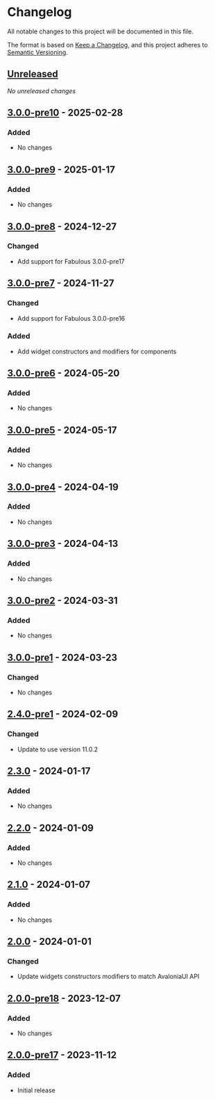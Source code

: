 # Changelog

All notable changes to this project will be documented in this file.

The format is based on [Keep a Changelog](https://keepachangelog.com/en/1.0.0/),
and this project adheres to [Semantic Versioning](https://semver.org/spec/v2.0.0.html).

## [Unreleased]
_No unreleased changes_

## [3.0.0-pre10] - 2025-02-28
### Added
- No changes

## [3.0.0-pre9] - 2025-01-17
### Added
- No changes

## [3.0.0-pre8] - 2024-12-27
### Changed
- Add support for Fabulous 3.0.0-pre17

## [3.0.0-pre7] - 2024-11-27
### Changed
- Add support for Fabulous 3.0.0-pre16

### Added
- Add widget constructors and modifiers for components

## [3.0.0-pre6] - 2024-05-20
### Added
- No changes

## [3.0.0-pre5] - 2024-05-17
### Added
- No changes

## [3.0.0-pre4] - 2024-04-19
### Added
- No changes

## [3.0.0-pre3] - 2024-04-13
### Added
- No changes

## [3.0.0-pre2] - 2024-03-31
### Added
- No changes

## [3.0.0-pre1] - 2024-03-23
### Changed
- No changes

## [2.4.0-pre1] - 2024-02-09
### Changed
- Update to use version 11.0.2

## [2.3.0] - 2024-01-17
### Added
- No changes

## [2.2.0] - 2024-01-09
### Added
- No changes

## [2.1.0] - 2024-01-07
### Added
- No changes

## [2.0.0] - 2024-01-01
### Changed
- Update widgets constructors modifiers to match AvaloniaUI  API

## [2.0.0-pre18] - 2023-12-07
### Added
- No changes

## [2.0.0-pre17] - 2023-11-12
### Added
- Initial release

[unreleased]: https://github.com/fabulous-dev/Fabulous.Avalonia.TreeDataGrid/compare/3.0.0-pre10...HEAD
[3.0.0-pre10]: https://github.com/fabulous-dev/Fabulous.Avalonia.TreeDataGrid/releases/tag/3.0.0-pre10
[3.0.0-pre9]: https://github.com/fabulous-dev/Fabulous.Avalonia.TreeDataGrid/releases/tag/3.0.0-pre9
[3.0.0-pre8]: https://github.com/fabulous-dev/Fabulous.Avalonia.TreeDataGrid/releases/tag/3.0.0-pre8
[3.0.0-pre7]: https://github.com/fabulous-dev/Fabulous.Avalonia.TreeDataGrid/releases/tag/3.0.0-pre7
[3.0.0-pre6]: https://github.com/fabulous-dev/Fabulous.Avalonia.TreeDataGrid/releases/tag/3.0.0-pre6
[3.0.0-pre5]: https://github.com/fabulous-dev/Fabulous.Avalonia.TreeDataGrid/releases/tag/3.0.0-pre5
[3.0.0-pre4]: https://github.com/fabulous-dev/Fabulous.Avalonia.TreeDataGrid/releases/tag/3.0.0-pre4
[3.0.0-pre3]: https://github.com/fabulous-dev/Fabulous.Avalonia.TreeDataGrid/releases/tag/3.0.0-pre3
[3.0.0-pre2]: https://github.com/fabulous-dev/Fabulous.Avalonia.TreeDataGrid/releases/tag/3.0.0-pre2
[3.0.0-pre1]: https://github.com/fabulous-dev/Fabulous.Avalonia.TreeDataGrid/releases/tag/3.0.0-pre1
[2.4.0-pre1]: https://github.com/fabulous-dev/Fabulous.Avalonia.TreeDataGrid/releases/tag/2.4.0-pre1
[2.3.0]: https://github.com/fabulous-dev/Fabulous.Avalonia.TreeDataGrid/releases/tag/2.3.0
[2.2.0]: https://github.com/fabulous-dev/Fabulous.Avalonia.TreeDataGrid/releases/tag/2.2.0
[2.1.0]: https://github.com/fabulous-dev/Fabulous.Avalonia.TreeDataGrid/releases/tag/2.1.0
[2.0.0]: https://github.com/fabulous-dev/Fabulous.Avalonia.TreeDataGrid/releases/tag/2.0.0
[2.0.0-pre18]: https://github.com/fabulous-dev/Fabulous.Avalonia.TreeDataGrid/releases/tag/2.0.0-pre18
[2.0.0-pre17]: https://github.com/fabulous-dev/Fabulous.Avalonia.TreeDataGrid/releases/tag/2.0.0-pre17
